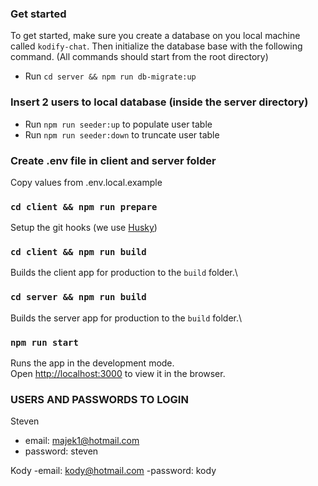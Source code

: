 ### Get started

To get started, make sure you create a database on you local machine called `kodify-chat`.
Then initialize the database base with the following command.
(All commands should start from the root directory)

- Run `cd server && npm run db-migrate:up`

### Insert 2 users to local database (inside the server directory)
- Run `npm run seeder:up` to populate user table
- Run `npm run seeder:down` to truncate user table

### Create .env file in client and server folder
Copy values from .env.local.example

### `cd client && npm run prepare`
Setup the git hooks (we use [Husky](https://www.npmjs.com/package/husky))

### `cd client && npm run build`

Builds the client app for production to the `build` folder.\

### `cd server && npm run build`

Builds the server app for production to the `build` folder.\

### `npm run start`

Runs the app in the development mode.\
Open [http://localhost:3000](http://localhost:3000) to view it in the browser.

### USERS AND PASSWORDS TO LOGIN
Steven
- email: majek1@hotmail.com
- password: steven

Kody
-email: kody@hotmail.com
-password: kody
